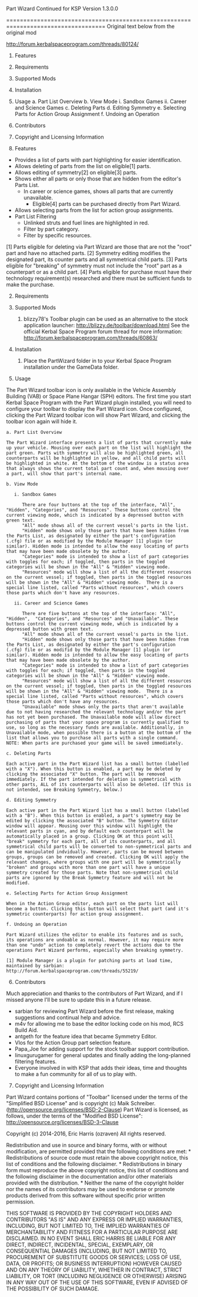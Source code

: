 ﻿Part Wizard Continued for KSP
Version 1.3.0.0



===================================================================================
Original text below from the original mod

http://forum.kerbalspaceprogram.com/threads/80124/

1. Features
2. Requirements
3. Supported Mods
4. Installation
5. Usage
   a. Part List Overview
   b. View Mode
      i. Sandbox Games
	  ii. Career and Science Games
   c. Deleting Parts
   d. Editing Symmetry
   e. Selecting Parts for Action Group Assignment
   f. Undoing an Operation
6. Contributors
7. Copyright and Licensing Information

1. Features

* Provides a list of parts with part highlighting for easier identification.
* Allows deleting of parts from the list on eligible[1] parts.
* Allows editing of symmetry[2] on eligible[3] parts.
* Shows either all parts or only those that are hidden from the editor's Parts List.
  * In career or science games, shows all parts that are currently unavailable.
    * Eligible[4] parts can be purchased directly from Part Wizard.
* Allows selecting parts from the list for action group assignments.
* Part List Filtering
  * Unlinked struts and fuel lines are highlighted in red.
  * Filter by part category.
  * Filter by specific resources.

[1] Parts eligible for deleting via Part Wizard are those that are not the "root" part and have no attached parts.
[2] Symmetry editing modifies the designated part, its counter parts and all symmetrical child parts.
[3] Parts eligible for "breaking" of symmetry must not include the "root" part as a counterpart or as a child part. 
[4] Parts eligible for purchase must have their technology requirement(s) researched and there must be sufficient funds to make the purchase.

2. Requirements

3. Supported Mods

   1. blizzy78's Toolbar plugin can be used as an alternative to the stock application launcher: http://blizzy.de/toolbar/download.html See the official Kerbal Space Program forum thread for more information: http://forum.kerbalspaceprogram.com/threads/60863/

4. Installation

    1. Place the PartWizard folder in to your Kerbal Space Program installation under the GameData folder.
	
5. Usage

The Part Wizard toolbar icon is only available in the Vehicle Assembly Building (VAB) or Space Plane Hangar (SPH) editors. The first time you start Kerbal Space Program with the Part Wizard plugin installed, you will need to configure your toolbar to display the Part Wizard icon. Once configured, clicking the Part Wizard toolbar icon will show Part Wizard, and clicking the toolbar icon again will hide it.

    a. Part List Overview

	The Part Wizard interface presents a list of parts that currently make up your vehicle. Mousing over each part on the list will highlight the part green. Parts with symmetry will also be highlighted green, all counterparts will be highlighted in yellow, and all child parts will be highlighted in white. At the bottom of the window is a status area that always shows the current total part count and, when mousing over a part, will show that part's internal name.

	b. View Mode

	   i. Sandbox Games
	   
	      There are four buttons at the top of the interface, "All", "Hidden", "Categories", and "Resources". These buttons control the current viewing mode, which is indicated by a depressed button with green text. 
		  "All" mode shows all of the current vessel's parts in the list. 
		  "Hidden" mode shows only those parts that have been hidden from the Parts List, as designated by either the part's configuration (.cfg) file or as modified by the Module Manager [1] plugin (or similar). Hidden mode is intended to allow the easy locating of parts that may have been made obsolete by the author.  
		  "Categories" mode is intended to show a list of part categories with toggles for each; if toggled, then parts in the toggled categories will be shown in the "All" & "Hidden" viewing mode. 
		  "Resources" mode will show a list of all the different resources on the current vessel; if toggled, then parts in the toggled resources will be shown in the "All" & "Hidden" viewing mode.  There is a special line listed, called "Parts without resources", which covers those parts which don't have any resources.

	   ii. Career and Science Games
	   
	      There are five buttons at the top of the interface: "All", "Hidden",  "Categories", and "Resources" and "Unavailable". These buttons control the current viewing mode, which is indicated by a depressed button with green text. 
		  "All" mode shows all of the current vessel's parts in the list. 
		  "Hidden" mode shows only those parts that have been hidden from the Parts List, as designated by either the part's configuration (.cfg) file or as modifid by the Module Manager [1] plugin (or similar). Hidden mode is intended to allow the easy locating of parts that may have been made obsolete by the author. 
		  "Categories" mode is intended to show a list of part categories with toggles for each; if toggled, then parts in the toggled categories will be shown in the "All" & "Hidden" viewing mode. 
		  "Resources" mode will show a list of all the different resources on the current vessel; if toggled, then parts in the toggled resources will be shown in the "All" & "Hidden" viewing mode.  There is a special line listed, called "Parts without resources", which covers those parts which don't have any resources.
		  "Unavailable" mode shows only the parts that aren't available due to not having researched the relevant technology and/or the part has not yet been purchased. The Unavailable mode will allow direct purchasing of parts that your space program is currently qualified to use, so long as the necessary funds are available. Additionally, in Unavailable mode, when possible there is a button at the bottom of the list that allows you to purchase all parts with a single command. NOTE: When parts are purchased your game will be saved immediately.
		  
	c. Deleting Parts

	Each active part in the Part Wizard list has a small button (labelled with a "X"). When this button is enabled, a part may be deleted by clicking the associated "X" button. The part will be removed immediately. If the part intended for deletion is symmetrical with other parts, ALL of its counterparts will also be deleted. (If this is not intended, see Breaking Symmetry, below.)

	d. Editing Symmetry

	Each active part in the Part Wizard list has a small button (labelled with a "B"). When this button is enabled, a part's symmetry may be edited by clicking the associated "B" button. The Symmetry Editor window will appear. Mousing over this window will highlight the relevant parts in cyan, and by default each counterpart will be automatically placed in a group. Clicking OK at this point will "break" symmetry for each part, all of its counterparts, and all symmetrical child parts will be converted to non-symmetrical parts and can be manipulated indvidually. However, parts can be moved between groups, groups can be removed and created. Clicking OK will apply the relevant changes, where groups with one part will be symmetrically "broken" and groups with more than one part will have a unique symmetry created for those parts. Note that non-symmetrical child parts are ignored by the Break Symmetry feature and will not be modified.

	e. Selecting Parts for Action Group Assignment
	
	When in the Action Group editor, each part on the parts list will become a button. Clicking this button will select that part (and it's symmetric counterparts) for action group assignment.
	
	f. Undoing an Operation

	Part Wizard utilizes the editor to enable its features and as such, its operations are undoable as normal. However, it may require more than one "undo" action to completely revert the actions due to the operations Part Wizard performs, especially when breaking symmetry.

	[1] Module Manager is a plugin for patching parts at load time, maintained by sarbian: http://forum.kerbalspaceprogram.com/threads/55219/

6. Contributors

Much appreciation and thanks to the contributors of Part Wizard, and if I missed anyone I'll be sure to update this in a future release.

  * sarbian for reviewing Part Wizard before the first release, making suggestions and continual help and advice.
  * m4v for allowing me to base the editor locking code on his mod, RCS Build Aid.
  * antgeth for the feature idea that became Symmetry Editor.
  * Vlos for the Action Group part selection feature.
  * Papa_Joe for adding support for the stock toolbar support contribution.
  * linuxgurugamer for general updates and finally adding the long-planned filtering features.
  * Everyone involved in with KSP that adds their ideas, time and thoughts to make a fun community for all of us to play with.
	
7. Copyright and Licensing Information

Part Wizard contains portions of "Toolbar" licensed under the terms of the "Simplified BSD License" and is copyright (c) Maik Schreiber. (http://opensource.org/licenses/BSD-2-Clause)
Part Wizard is licensed, as follows, under the terms of the "Modified BSD License": http://opensource.org/licenses/BSD-3-Clause

Copyright (c) 2014-2016, Eric Harris (ozraven)
All rights reserved.

Redistribution and use in source and binary forms, with or without
modification, are permitted provided that the following conditions are met:
    * Redistributions of source code must retain the above copyright
      notice, this list of conditions and the following disclaimer.
    * Redistributions in binary form must reproduce the above copyright
      notice, this list of conditions and the following disclaimer in the
      documentation and/or other materials provided with the distribution.
    * Neither the name of the copyright holder nor the
      names of its contributors may be used to endorse or promote products
      derived from this software without specific prior written permission.

THIS SOFTWARE IS PROVIDED BY THE COPYRIGHT HOLDERS AND CONTRIBUTORS "AS IS" AND
ANY EXPRESS OR IMPLIED WARRANTIES, INCLUDING, BUT NOT LIMITED TO, THE IMPLIED
WARRANTIES OF MERCHANTABILITY AND FITNESS FOR A PARTICULAR PURPOSE ARE
DISCLAIMED. IN NO EVENT SHALL ERIC HARRIS BE LIABLE FOR ANY
DIRECT, INDIRECT, INCIDENTAL, SPECIAL, EXEMPLARY, OR CONSEQUENTIAL DAMAGES
(INCLUDING, BUT NOT LIMITED TO, PROCUREMENT OF SUBSTITUTE GOODS OR SERVICES;
LOSS OF USE, DATA, OR PROFITS; OR BUSINESS INTERRUPTION) HOWEVER CAUSED AND
ON ANY THEORY OF LIABILITY, WHETHER IN CONTRACT, STRICT LIABILITY, OR TORT
(INCLUDING NEGLIGENCE OR OTHERWISE) ARISING IN ANY WAY OUT OF THE USE OF THIS
SOFTWARE, EVEN IF ADVISED OF THE POSSIBILITY OF SUCH DAMAGE.